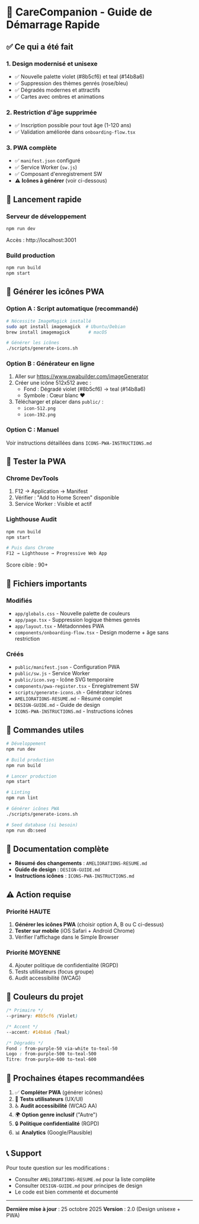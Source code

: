 # 🚀 CareCompanion - Guide de Démarrage Rapide

## ✅ Ce qui a été fait

### 1. **Design modernisé et unisexe**
- ✅ Nouvelle palette violet (#8b5cf6) et teal (#14b8a6)
- ✅ Suppression des thèmes genrés (rose/bleu)
- ✅ Dégradés modernes et attractifs
- ✅ Cartes avec ombres et animations

### 2. **Restriction d'âge supprimée**
- ✅ Inscription possible pour tout âge (1-120 ans)
- ✅ Validation améliorée dans `onboarding-flow.tsx`

### 3. **PWA complète**
- ✅ `manifest.json` configuré
- ✅ Service Worker (`sw.js`)
- ✅ Composant d'enregistrement SW
- ⚠️ **Icônes à générer** (voir ci-dessous)

## 🚀 Lancement rapide

### Serveur de développement
```bash
npm run dev
```
Accès : http://localhost:3001

### Build production
```bash
npm run build
npm start
```

## 🎨 Générer les icônes PWA

### Option A : Script automatique (recommandé)
```bash
# Nécessite ImageMagick installé
sudo apt install imagemagick  # Ubuntu/Debian
brew install imagemagick       # macOS

# Générer les icônes
./scripts/generate-icons.sh
```

### Option B : Générateur en ligne
1. Aller sur https://www.pwabuilder.com/imageGenerator
2. Créer une icône 512x512 avec :
   - Fond : Dégradé violet (#8b5cf6) → teal (#14b8a6)
   - Symbole : Cœur blanc ♥
3. Télécharger et placer dans `public/` :
   - `icon-512.png`
   - `icon-192.png`

### Option C : Manuel
Voir instructions détaillées dans `ICONS-PWA-INSTRUCTIONS.md`

## 📱 Tester la PWA

### Chrome DevTools
1. F12 → Application → Manifest
2. Vérifier : "Add to Home Screen" disponible
3. Service Worker : Visible et actif

### Lighthouse Audit
```bash
npm run build
npm start

# Puis dans Chrome
F12 → Lighthouse → Progressive Web App
```
Score cible : 90+

## 📂 Fichiers importants

### Modifiés
- `app/globals.css` - Nouvelle palette de couleurs
- `app/page.tsx` - Suppression logique thèmes genrés
- `app/layout.tsx` - Métadonnées PWA
- `components/onboarding-flow.tsx` - Design moderne + âge sans restriction

### Créés
- `public/manifest.json` - Configuration PWA
- `public/sw.js` - Service Worker
- `public/icon.svg` - Icône SVG temporaire
- `components/pwa-register.tsx` - Enregistrement SW
- `scripts/generate-icons.sh` - Générateur icônes
- `AMELIORATIONS-RESUME.md` - Résumé complet
- `DESIGN-GUIDE.md` - Guide de design
- `ICONS-PWA-INSTRUCTIONS.md` - Instructions icônes

## 🔧 Commandes utiles

```bash
# Développement
npm run dev

# Build production
npm run build

# Lancer production
npm start

# Linting
npm run lint

# Générer icônes PWA
./scripts/generate-icons.sh

# Seed database (si besoin)
npm run db:seed
```

## 📖 Documentation complète

- **Résumé des changements** : `AMELIORATIONS-RESUME.md`
- **Guide de design** : `DESIGN-GUIDE.md`
- **Instructions icônes** : `ICONS-PWA-INSTRUCTIONS.md`

## ⚠️ Action requise

### Priorité HAUTE
1. **Générer les icônes PWA** (choisir option A, B ou C ci-dessus)
2. **Tester sur mobile** (iOS Safari + Android Chrome)
3. Vérifier l'affichage dans le Simple Browser

### Priorité MOYENNE
4. Ajouter politique de confidentialité (RGPD)
5. Tests utilisateurs (focus groupe)
6. Audit accessibilité (WCAG)

## 🎨 Couleurs du projet

```css
/* Primaire */
--primary: #8b5cf6 (Violet)

/* Accent */
--accent: #14b8a6 (Teal)

/* Dégradés */
Fond : from-purple-50 via-white to-teal-50
Logo : from-purple-500 to-teal-500
Titre: from-purple-600 to-teal-600
```

## 🌟 Prochaines étapes recommandées

1. ✅ **Compléter PWA** (générer icônes)
2. 🎯 **Tests utilisateurs** (UX/UI)
3. ♿ **Audit accessibilité** (WCAG AA)
4. 🌍 **Option genre inclusif** ("Autre")
5. 🔒 **Politique confidentialité** (RGPD)
6. 📊 **Analytics** (Google/Plausible)

## 📞 Support

Pour toute question sur les modifications :
- Consulter `AMELIORATIONS-RESUME.md` pour la liste complète
- Consulter `DESIGN-GUIDE.md` pour principes de design
- Le code est bien commenté et documenté

---

**Dernière mise à jour** : 25 octobre 2025
**Version** : 2.0 (Design unisexe + PWA)
